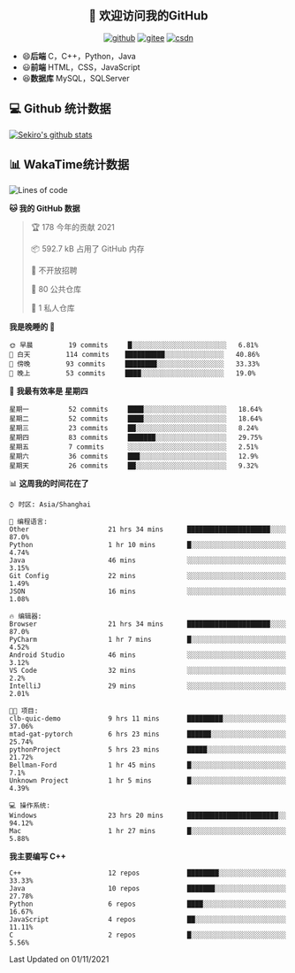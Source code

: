 <h2 align="center">👋 欢迎访问我的GitHub</h2>
<p align="center">
  <a href="https://666wxy666.github.io/"><img src="https://img.shields.io/badge/GitHub-24292e" alt="github"></a>
  <a href="https://gitee.com/wxy_666"><img src="https://img.shields.io/badge/Gitee-fe7300" alt="gitee"></a>
  <a href="https://blog.csdn.net/WXY_666"><img src="https://img.shields.io/badge/CSDN-cf000e" alt="csdn"></a>
</p>

- 😄**后端** C，C++，Python，Java
- 😃**前端** HTML，CSS，JavaScript
- 😆**数据库** MySQL，SQLServer

## 💻 Github 统计数据
[![Sekiro's github stats](https://github-readme-stats.vercel.app/api?username=666WXY666)](https://666wxy666.github.io/)

## 📊 WakaTime统计数据

<!--START_SECTION:waka-->
![Lines of code](https://img.shields.io/badge/%E4%BB%8E%E3%80%8C%E4%BD%A0%E5%A5%BD%E4%B8%96%E7%95%8C%E3%80%8D%E6%88%91%E5%B7%B2%E7%BB%8F%E5%86%99%E4%BA%86-517666%20%E8%A1%8C%E4%BB%A3%E7%A0%81-blue)

**🐱 我的 GitHub 数据** 

> 🏆 178 今年的贡献 2021
 > 
> 📦 592.7 kB 占用了 GitHub 内存 
 > 
> 🚫 不开放招聘
 > 
> 📜 80 公共仓库 
 > 
> 🔑 1 私人仓库 
 > 
**我是晚睡的 🦉** 

```text
🌞 早晨         19 commits     █░░░░░░░░░░░░░░░░░░░░░░░░   6.81% 
🌆 白天         114 commits    ██████████░░░░░░░░░░░░░░░   40.86% 
🌃 傍晚         93 commits     ████████░░░░░░░░░░░░░░░░░   33.33% 
🌙 晚上         53 commits     ████░░░░░░░░░░░░░░░░░░░░░   19.0%

```
📅 **我最有效率是 星期四** 

```text
星期一          52 commits     ████░░░░░░░░░░░░░░░░░░░░░   18.64% 
星期二          52 commits     ████░░░░░░░░░░░░░░░░░░░░░   18.64% 
星期三          23 commits     ██░░░░░░░░░░░░░░░░░░░░░░░   8.24% 
星期四          83 commits     ███████░░░░░░░░░░░░░░░░░░   29.75% 
星期五          7 commits      ░░░░░░░░░░░░░░░░░░░░░░░░░   2.51% 
星期六          36 commits     ███░░░░░░░░░░░░░░░░░░░░░░   12.9% 
星期天          26 commits     ██░░░░░░░░░░░░░░░░░░░░░░░   9.32%

```


📊 **这周我的时间花在了** 

```text
⌚︎ 时区: Asia/Shanghai

💬 编程语言: 
Other                    21 hrs 34 mins      █████████████████████░░░░   87.0% 
Python                   1 hr 10 mins        █░░░░░░░░░░░░░░░░░░░░░░░░   4.74% 
Java                     46 mins             ░░░░░░░░░░░░░░░░░░░░░░░░░   3.15% 
Git Config               22 mins             ░░░░░░░░░░░░░░░░░░░░░░░░░   1.49% 
JSON                     16 mins             ░░░░░░░░░░░░░░░░░░░░░░░░░   1.08%

🔥 编辑器: 
Browser                  21 hrs 34 mins      █████████████████████░░░░   87.0% 
PyCharm                  1 hr 7 mins         █░░░░░░░░░░░░░░░░░░░░░░░░   4.52% 
Android Studio           46 mins             ░░░░░░░░░░░░░░░░░░░░░░░░░   3.12% 
VS Code                  32 mins             ░░░░░░░░░░░░░░░░░░░░░░░░░   2.2% 
IntelliJ                 29 mins             ░░░░░░░░░░░░░░░░░░░░░░░░░   2.01%

🐱‍💻 项目: 
clb-quic-demo            9 hrs 11 mins       █████████░░░░░░░░░░░░░░░░   37.06% 
mtad-gat-pytorch         6 hrs 23 mins       ██████░░░░░░░░░░░░░░░░░░░   25.74% 
pythonProject            5 hrs 23 mins       █████░░░░░░░░░░░░░░░░░░░░   21.72% 
Bellman-Ford             1 hr 45 mins        █░░░░░░░░░░░░░░░░░░░░░░░░   7.1% 
Unknown Project          1 hr 5 mins         █░░░░░░░░░░░░░░░░░░░░░░░░   4.39%

💻 操作系统: 
Windows                  23 hrs 20 mins      ███████████████████████░░   94.12% 
Mac                      1 hr 27 mins        █░░░░░░░░░░░░░░░░░░░░░░░░   5.88%

```

**我主要编写 C++** 

```text
C++                      12 repos            ████████░░░░░░░░░░░░░░░░░   33.33% 
Java                     10 repos            ███████░░░░░░░░░░░░░░░░░░   27.78% 
Python                   6 repos             ████░░░░░░░░░░░░░░░░░░░░░   16.67% 
JavaScript               4 repos             ██░░░░░░░░░░░░░░░░░░░░░░░   11.11% 
C                        2 repos             █░░░░░░░░░░░░░░░░░░░░░░░░   5.56%

```



 Last Updated on 01/11/2021
<!--END_SECTION:waka-->

<!--
**666WXY666/666WXY666** is a ✨ _special_ ✨ repository because its `README.md` (this file) appears on your GitHub profile.

Here are some ideas to get you started:

- 🔭 I’m currently working on ...
- 🌱 I’m currently learning ...
- 👯 I’m looking to collaborate on ...
- 🤔 I’m looking for help with ...
- 💬 Ask me about ...
- 📫 How to reach me: ...
- 😄 Pronouns: ...
- ⚡ Fun fact: ...
-->
